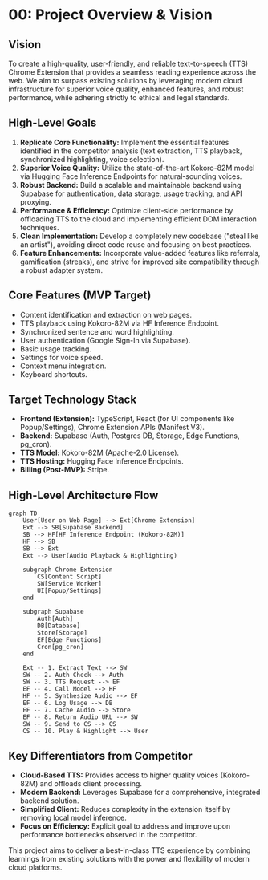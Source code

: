 # 00: Project Overview & Vision

## Vision

To create a high-quality, user-friendly, and reliable text-to-speech (TTS) Chrome Extension that provides a seamless reading experience across the web. We aim to surpass existing solutions by leveraging modern cloud infrastructure for superior voice quality, enhanced features, and robust performance, while adhering strictly to ethical and legal standards.

## High-Level Goals

1.  **Replicate Core Functionality:** Implement the essential features identified in the competitor analysis (text extraction, TTS playback, synchronized highlighting, voice selection).
2.  **Superior Voice Quality:** Utilize the state-of-the-art Kokoro-82M model via Hugging Face Inference Endpoints for natural-sounding voices.
3.  **Robust Backend:** Build a scalable and maintainable backend using Supabase for authentication, data storage, usage tracking, and API proxying.
4.  **Performance & Efficiency:** Optimize client-side performance by offloading TTS to the cloud and implementing efficient DOM interaction techniques.
5.  **Clean Implementation:** Develop a completely new codebase ("steal like an artist"), avoiding direct code reuse and focusing on best practices.
6.  **Feature Enhancements:** Incorporate value-added features like referrals, gamification (streaks), and strive for improved site compatibility through a robust adapter system.

## Core Features (MVP Target)

*   Content identification and extraction on web pages.
*   TTS playback using Kokoro-82M via HF Inference Endpoint.
*   Synchronized sentence and word highlighting.
*   User authentication (Google Sign-In via Supabase).
*   Basic usage tracking.
*   Settings for voice speed.
*   Context menu integration.
*   Keyboard shortcuts.

## Target Technology Stack

*   **Frontend (Extension):** TypeScript, React (for UI components like Popup/Settings), Chrome Extension APIs (Manifest V3).
*   **Backend:** Supabase (Auth, Postgres DB, Storage, Edge Functions, pg_cron).
*   **TTS Model:** Kokoro-82M (Apache-2.0 License).
*   **TTS Hosting:** Hugging Face Inference Endpoints.
*   **Billing (Post-MVP):** Stripe.

## High-Level Architecture Flow

```mermaid
graph TD
    User[User on Web Page] --> Ext[Chrome Extension]
    Ext --> SB[Supabase Backend]
    SB --> HF[HF Inference Endpoint (Kokoro-82M)]
    HF --> SB
    SB --> Ext
    Ext --> User(Audio Playback & Highlighting)

    subgraph Chrome Extension
        CS[Content Script]
        SW[Service Worker]
        UI[Popup/Settings]
    end

    subgraph Supabase
        Auth[Auth]
        DB[Database]
        Store[Storage]
        EF[Edge Functions]
        Cron[pg_cron]
    end

    Ext -- 1. Extract Text --> SW
    SW -- 2. Auth Check --> Auth
    SW -- 3. TTS Request --> EF
    EF -- 4. Call Model --> HF
    HF -- 5. Synthesize Audio --> EF
    EF -- 6. Log Usage --> DB
    EF -- 7. Cache Audio --> Store
    EF -- 8. Return Audio URL --> SW
    SW -- 9. Send to CS --> CS
    CS -- 10. Play & Highlight --> User
```

## Key Differentiators from Competitor

*   **Cloud-Based TTS:** Provides access to higher quality voices (Kokoro-82M) and offloads client processing.
*   **Modern Backend:** Leverages Supabase for a comprehensive, integrated backend solution.
*   **Simplified Client:** Reduces complexity in the extension itself by removing local model inference.
*   **Focus on Efficiency:** Explicit goal to address and improve upon performance bottlenecks observed in the competitor.

This project aims to deliver a best-in-class TTS experience by combining learnings from existing solutions with the power and flexibility of modern cloud platforms. 